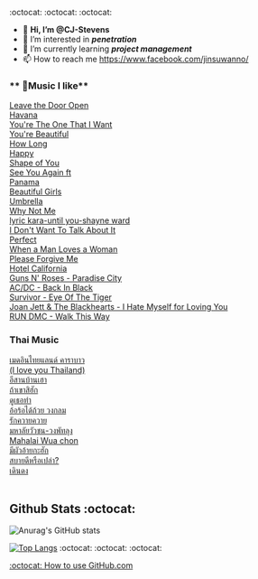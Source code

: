 :octocat: :octocat: :octocat:
- 👋 **Hi, I’m @CJ-Stevens**
- 👀 I’m interested in **_penetration_**
- 🌱 I’m currently learning **_project management_**
- 📫 How to reach me https://www.facebook.com/jinsuwanno/
### ** 🎼Music I like**<br>
[Leave the Door Open](https://www.youtube.com/watch?v=adLGHcj_fmA)<br>
[Havana](https://www.youtube.com/watch?v=EBwKMzoprvE)<br>
[You're The One That I Want](https://www.youtube.com/watch?v=7oKPYe53h78)<br>
[You're Beautiful](https://www.youtube.com/watch?v=oofSnsGkops)<br>
[How Long](https://www.youtube.com/watch?v=CwfoyVa980U)<br>
[Happy](https://www.youtube.com/watch?v=ZbZSe6N_BXs)<br>
[Shape of You](https://www.youtube.com/watch?v=JGwWNGJdvx8&list=RDJGwWNGJdvx8&start_radio=1&rv=JGwWNGJdvx8&t=11)<br>
[See You Again ft](https://www.youtube.com/watch?v=RgKAFK5djSk)<br>
[Panama](https://www.youtube.com/watch?v=tMmMTdc7RE0)<br>
[Beautiful Girls](https://www.youtube.com/watch?v=MrTz5xjmso4)<br>
[Umbrella](https://www.youtube.com/watch?v=CvBfHwUxHIk)<br>
[Why Not Me](https://www.youtube.com/watch?v=sGkQxFEi6AU)<br>
[lyric kara-until you-shayne ward](https://www.youtube.com/watch?v=7-HM5jdSfqg)<br>
[I Don't Want To Talk About It](https://www.youtube.com/watch?v=w46bWxS9IjY)<br>
[Perfect](https://www.youtube.com/watch?v=2Vv-BfVoq4g&list=RDJGwWNGJdvx8&index=2)<br>
[When a Man Loves a Woman](https://www.youtube.com/watch?v=MUuNDb-nm5M)<br>
[Please Forgive Me](https://www.youtube.com/watch?v=9EHAo6rEuas)<br>
[Hotel California](https://www.youtube.com/watch?v=EBwKMzoprvE)<br>
[Guns N' Roses - Paradise City](https://www.youtube.com/watch?v=Rbm6GXllBiw&list=PLkjTTfaqDiFK86qfQMEXKlk4IUqbBCJhg&index=4)<br>
[AC/DC - Back In Black](https://www.youtube.com/watch?v=pAgnJDJN4VA)<br>
[Survivor - Eye Of The Tiger](https://www.youtube.com/watch?v=btPJPFnesV4)<br>
[Joan Jett & The Blackhearts - I Hate Myself for Loving You](https://www.youtube.com/watch?v=bpNw7jYkbVc)<br>
[RUN DMC - Walk This Way](https://www.youtube.com/watch?v=4B_UYYPb-Gk)<br>
### Thai Music
[เมดอินไทยแลนด์ คาราบาว](https://www.youtube.com/watch?v=fVdOqSbkDoo&list=RDfVdOqSbkDoo&start_radio=1)<br>
[(I love you Thailand)](https://www.youtube.com/watch?v=WXsV_ZKHcm4)<br>
[อีสานบ้านเฮา](https://www.youtube.com/watch?v=RhfjIUjiAkU)<br>
[ถ้าเขาสิฮัก](https://www.youtube.com/watch?v=e7Zip5_auIw)<br>
[ดูเธอทำ](https://www.youtube.com/watch?v=Dmhg_zFMvIY&list=RD5kTa3EFX7lQ&index=15)<br>
[อ้อร้อได้ถ้วย วงกลม](https://www.youtube.com/watch?v=5kTa3EFX7lQ&list=RD5kTa3EFX7lQ&start_radio=1)<br>
[รักควายควาย](https://www.youtube.com/watch?v=45c2yaZesCA&list=RD5kTa3EFX7lQ&index=23)<br>
[มหาลัยวัวชน-วงพัทลุง](https://www.youtube.com/watch?v=O4LPMp1qTSg)<br>
[Mahalai Wua chon](https://www.youtube.com/watch?v=vwOOqIow6dM)<br>
[มีผัวอ้ายกะฮัก](https://www.youtube.com/watch?v=UDnGdoO1mPw)<br>
[สบายดีหรือเปล่า?](https://www.youtube.com/watch?v=CpyPFfWYm5o)<br>
[เดินดง](https://www.youtube.com/watch?v=U1YvRG45eS4)<br>
[]()<br>
## Github Stats :octocat:

![Anurag's GitHub stats](https://github-readme-stats.vercel.app/api?username=CJ-Stevens&show_icons=true&theme=radical)

[![Top Langs](https://github-readme-stats.vercel.app/api/top-langs/?username=CJ-Stevens&langs_count=8)](https://github.com/anuraghazra/github-readme-stats)
:octocat: :octocat: :octocat:
<!---
CJ-Stevens/Chenchira is a ✨ special ✨ repository because its `README.md` (this file) appears on your GitHub profile.
You can click the Preview link to take a look at your changes.
--->
[:octocat: How to use GitHub.com](https://docs.github.com/en/github)
